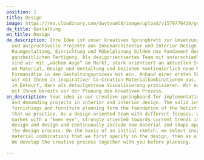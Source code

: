 ```yaml
---
position: 1
title: Design
image: https://res.cloudinary.com/dwvtvuml8/image/upload/v1579776429/gestaltung_sswijk.jpg
de_title: Gestaltung
en_title: Design
de_description: Ihre Idee ist unser kreatives Sprungbrett zur Umsetzung für unkonventionelle
  und anspruchsvolle Projekte aus Innenarchitektur und Interior Design. Die solide
  Raumgestaltung, Einrichtung und Möbelplanung bilden das Fundament der von uns gelebten,
  ganzheitlichen Fertigung. Als desigorientiertes Team mit unterschiedlichen Schwerpunkten
  sind wir mit „wachem Auge“ am Markt, stark orientiert an aktuellen Strömungen rund
  um Material, Design und Gestaltung und beziehen kontinuierlich neue Material und
  Formansätze in den Gestaltungsprozess mit ein. Anhand einer ersten Skizze wählen
  wir mit Ihnen in inspirativer Co-Creation Materialkombinationen aus, die wir zunächst
  im Entwurf, dann als detailgetreue Visualisierung präzisieren. Wir entwickeln gemeinsam
  mit Ihnen bereits vor der Planung den kreativen Prozess.
en_description: Your idea is our creative springboard for implementation for unconventional
  and demanding projects in interior and interior design. The solid interior design,
  furnishings and furniture planning form the foundation of the holistic production
  that we practice. As a design-oriented team with different focuses, we are on the
  market with a "keen eye", strongly oriented towards current trends in material,
  design and design and continuously include new material and shape approaches in
  the design process. On the basis of an initial sketch, we select inspiring co-creation
  material combinations that we first specify in the design, then as a detailed visualization.
  We develop the creative process together with you before planning.

---
```

